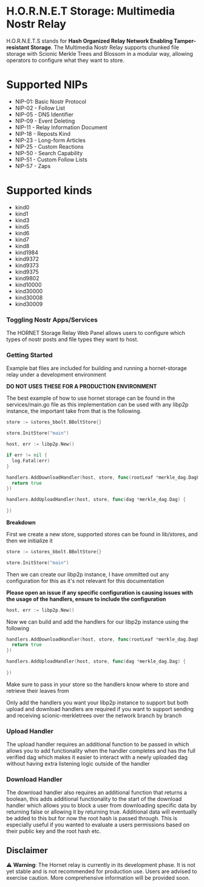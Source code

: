 # H.O.R.N.E.T Storage: Multimedia Nostr Relay
H.O.R.N.E.T.S stands for **Hash Organized Relay Network Enabling Tamper-resistant Storage**. The Multimedia Nostr Relay supports chunked file storage with Scionic Merkle Trees and Blossom in a modular way, allowing operators to configure what they want to store.


# Supported NIPs
-	NIP-01: Basic Nostr Protocol
-	NIP-02 - Follow List
-	NIP-05 - DNS Identifier
-	NIP-09 - Event Deleting
-	NIP-11 - Relay Information Document
-	NIP-18 - Reposts Kind
-	NIP-23 - Long-form Articles
-	NIP-25 - Custom Reactions
-	NIP-50 - Search Capability
-	NIP-51 - Custom Follow Lists
-	NIP-57 - Zaps

# Supported kinds
- kind0
- kind1
- kind3
- kind5
- kind6
- kind7
- kind8
- kind1984
- kind9372
- kind9373
- kind9375
- kind9802
- kind10000
- kind30000
- kind30008
- kind30009

### Toggling Nostr Apps/Services
The HORNET Storage Relay Web Panel allows users to configure which types of nostr posts and file types they want to host.

### Getting Started
Example bat files are included for building and running a hornet-storage relay under a development environment

**DO NOT USES THESE FOR A PRODUCTION ENVIRONMENT**

The best example of how to use hornet storage can be found in the services/main.go file as this implementation can be used with any libp2p instance, the important take from that is the following.

```go
store := &stores_bbolt.BBoltStore{}

store.InitStore("main")

host, err := libp2p.New()

if err != nil {
  log.Fatal(err)
}

handlers.AddDownloadHandler(host, store, func(rootLeaf *merkle_dag.DagLeaf) bool {
  return true
})

handlers.AddUploadHandler(host, store, func(dag *merkle_dag.Dag) {
  
})
```

**Breakdown**

First we create a new store, supported stores can be found in lib/stores, and then we initialize it

```go
store := &stores_bbolt.BBoltStore{}

store.InitStore("main")
```

Then we can create our libp2p instance, I have ommitted out any configuration for this as it's not relevant for this documentation

**Please open an issue if any specific configuration is causing issues with the usage of the handlers, ensure to include the configuration**

```go
host, err := libp2p.New()
```

Now we can build and add the handlers for our libp2p instance using the following

```go
handlers.AddDownloadHandler(host, store, func(rootLeaf *merkle_dag.DagLeaf) bool {
  return true
})

handlers.AddUploadHandler(host, store, func(dag *merkle_dag.Dag) {
  
})
```
Make sure to pass in your store so the handlers know where to store and retrieve their leaves from

Only add the handlers you want your libp2p instance to support but both upload and download handlers are required if you want to support sending and receiving scionic-merkletrees over the network branch by branch

### Upload Handler
The upload handler requires an additional function to be passed in which allows you to add functionality when the handler completes and has the full verified dag which makes it easier to interact with a newly uploaded dag without having extra listening logic outside of the handler

### Download Handler
The download handler also requires an additional function that returns a boolean, this adds additional functionality to the start of the download handler which allows you to block a user from downloading specific data by returning false or allowing it by returning true. Additional data will eventually be added to this but for now the root hash is passed through. This is especially useful if you wanted to evaluate a users permissions based on their public key and the root hash etc.

## Disclaimer
⚠️ **Warning**: The Hornet relay is currently in its development phase. It is not yet stable and is not recommended for production use. Users are advised to exercise caution. More comprehensive information will be provided soon.
